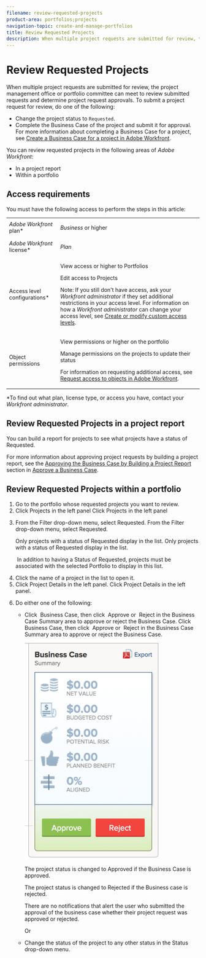 ```yaml
---
filename: review-requested-projects
product-area: portfolios;projects
navigation-topic: create-and-manage-portfolios
title: Review Requested Projects
description: When multiple project requests are submitted for review, the project management office or portfolio committee can meet to review submitted requests and determine project request approvals. To submit a project request for review, do one of the following:
---
```


# Review Requested Projects

When multiple project requests are submitted for review, the project management office or portfolio committee can meet to review submitted requests and determine project request approvals. To submit a project request for review, do one of the following:

* Change the project status to `Requested`.
* Complete the Business Case of the project and submit it for approval.   
  For more information about completing a Business Case for a project, see [Create a Business Case for a project in Adobe Workfront](../../../manage-work/projects/define-a-business-case/create-business-case.md).

You can review requested projects in the following areas of *Adobe Workfront*:

* In a project report
* Within a portfolio

## Access requirements

You must have the following access to perform the steps in this article:

<table cellspacing="0"> 
 <col> 
 <col> 
 <tbody> 
  <tr> 
   <td role="rowheader"><em>Adobe Workfront</em> plan*</td> 
   <td> <p><em>Business</em> or higher</p> </td> 
  </tr> 
  <tr> 
   <td role="rowheader"><em>Adobe Workfront</em> license*</td> 
   <td> <p><em>Plan</em> </p> </td> 
  </tr> 
  <tr> 
   <td role="rowheader">Access level configurations*</td> 
   <td> <p>View access or higher to Portfolios</p> <p>Edit access to Projects</p> <p>Note: If you still don't have access, ask your <em>Workfront administrator</em> if they set additional restrictions in your access level. For information on how a <em>Workfront administrator</em> can change your access level, see <a href="../../../administration-and-setup/add-users/configure-and-grant-access/create-modify-access-levels.md" class="MCXref xref">Create or modify custom access levels</a>.</p> </td> 
  </tr> 
  <tr> 
   <td role="rowheader">Object permissions</td> 
   <td> <p>View permissions or higher on the portfolio</p> <p>Manage permissions on the projects to update their status</p> <p>For information on requesting additional access, see <a href="../../../workfront-basics/grant-and-request-access-to-objects/request-access.md" class="MCXref xref">Request access to objects in Adobe Workfront</a>.</p> </td> 
  </tr> 
 </tbody> 
</table>

&#42;To find out what plan, license type, or access you have, contact your *Workfront administrator*.

## Review Requested Projects in a project report

You can build a report for projects to see what projects have a status of Requested.

For more information about approving project requests by building a project report, see the [Approving the Business Case by Building a Project Report](../../../manage-work/projects/define-a-business-case/approve-business-case.md#build-a-report) section in [Approve a Business Case](../../../manage-work/projects/define-a-business-case/approve-business-case.md).&nbsp;

## Review Requested Projects within a portfolio

<ol> 
 <li value="1">Go to the portfolio whose requested projects you want to review.</li> 
 <li value="2"> <draft-comment>
   <MadCap:conditionalText data-mc-conditions="QuicksilverOrClassic.Quicksilver">
    Click
    <span class="bold">Projects</span> in the left panel
   </MadCap:conditionalText>
  </draft-comment><MadCap:conditionalText data-mc-conditions="QuicksilverOrClassic.Quicksilver">
   Click
   <span class="bold">Projects</span> in the left panel
  </MadCap:conditionalText></li> 
 <li value="3"> <p> <draft-comment>
    <MadCap:conditionalText data-mc-conditions="QuicksilverOrClassic.Quicksilver">
     From the 
     <span class="bold">Filter</span> drop-down menu, select 
     <span class="bold">Requested</span>. 
    </MadCap:conditionalText>
   </draft-comment><MadCap:conditionalText data-mc-conditions="QuicksilverOrClassic.Quicksilver">
    From the 
    <span class="bold">Filter</span> drop-down menu, select 
    <span class="bold">Requested</span>. 
   </MadCap:conditionalText></p> <p> <draft-comment>
    <MadCap:conditionalText data-mc-conditions="QuicksilverOrClassic.Quicksilver">
     Only projects with a status of 
     <span class="bold">Requested</span> display in the list. 
    </MadCap:conditionalText>
   </draft-comment><MadCap:conditionalText data-mc-conditions="QuicksilverOrClassic.Quicksilver">
    Only projects with a status of 
    <span class="bold">Requested</span> display in the list. 
   </MadCap:conditionalText> </p> <p>&nbsp;In addition to having a Status of <span class="bold">Requested</span>, projects must be associated with the selected Portfolio to&nbsp;display in this list.</p> </li> 
 <li value="4">Click the name of a project in the list to open it.</li> 
 <li value="5"> <draft-comment>
   <MadCap:conditionalText data-mc-conditions="QuicksilverOrClassic.Quicksilver">
    Click 
    <span class="bold">Project&nbsp;Details</span> in the left panel. 
   </MadCap:conditionalText>
  </draft-comment><MadCap:conditionalText data-mc-conditions="QuicksilverOrClassic.Quicksilver">
   Click 
   <span class="bold">Project&nbsp;Details</span> in the left panel. 
  </MadCap:conditionalText></li> 
 <li value="6"> <p>Do either one of the following: </p> 
  <ul> 
   <li> <p> <draft-comment>
      <MadCap:conditionalText data-mc-conditions="QuicksilverOrClassic.Quicksilver">
       Click&nbsp;
       <span class="bold">Business Case</span>, then click&nbsp;
       <span class="bold">Approve</span> or&nbsp;
       <span class="bold">Reject</span> in the Business Case Summary area to approve or reject the Business Case. 
      </MadCap:conditionalText>
     </draft-comment><MadCap:conditionalText data-mc-conditions="QuicksilverOrClassic.Quicksilver">
      Click&nbsp;
      <span class="bold">Business Case</span>, then click&nbsp;
      <span class="bold">Approve</span> or&nbsp;
      <span class="bold">Reject</span> in the Business Case Summary area to approve or reject the Business Case. 
     </MadCap:conditionalText></p> <p> <img src="assets/approve-or-reject-business-case-350x563.png" alt="approve_or_reject_business_case.png" style="width: 350;height: 563;"> </p> <p>The project status is changed to <span class="bold">Approved</span> if the Business Case is approved.</p> <p>The project status is changed to <span class="bold">Rejected</span> if the Business case is rejected.</p> <note type="note">
     There are no notifications that alert the user who submitted the approval of the business case whether their project request was approved or rejected.&nbsp;
    </note> <p>Or</p> </li> 
   <li> <p>Change the status of the project to any other status in the <span class="bold">Status</span> drop-down menu.</p> </li> 
  </ul> <p>&nbsp;</p> </li> 
</ol>

&nbsp;
